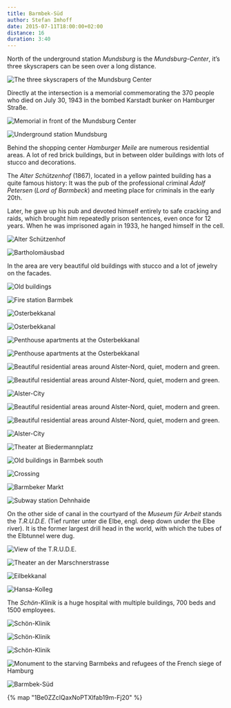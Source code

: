 ```yaml
---
title: Barmbek-Süd
author: Stefan Imhoff
date: 2015-07-11T18:00:00+02:00
distance: 16
duration: 3:40
---
```


North of the underground station _Mundsburg_ is the _Mundsburg-Center_, it’s three skyscrapers can be seen over a long distance.

![The three skyscrapers of the Mundsburg Center](/assets/images/districts/barmbek-sued-01.jpg)

Directly at the intersection is a memorial commemorating the 370 people who died on July 30, 1943 in the bombed Karstadt bunker on Hamburger Straße.

![Memorial in front of the Mundsburg Center](/assets/images/districts/barmbek-sued-03.jpg)

![Underground station Mundsburg](/assets/images/districts/barmbek-sued-02.jpg)

Behind the shopping center _Hamburger Meile_ are numerous residential areas. A lot of red brick buildings, but in between older buildings with lots of stucco and decorations.

The _Alter Schützenhof_ (1867), located in a yellow painted building has a quite famous history: It was the pub of the professional criminal _Adolf Petersen_ (_Lord of Barmbeck_) and meeting place for criminals in the early 20th.

Later, he gave up his pub and devoted himself entirely to safe cracking and raids, which brought him repeatedly prison sentences, even once for 12 years. When he was imprisoned again in 1933, he hanged himself in the cell.

![Alter Schützenhof](/assets/images/districts/barmbek-sued-04.jpg)

![Bartholomäusbad](/assets/images/districts/barmbek-sued-05.jpg)

In the area are very beautiful old buildings with stucco and a lot of jewelry on the facades.

![Old buildings](/assets/images/districts/barmbek-sued-06.jpg)

![Fire station Barmbek](/assets/images/districts/barmbek-sued-07.jpg)

![Osterbekkanal](/assets/images/districts/barmbek-sued-14.jpg)

![Osterbekkanal](/assets/images/districts/barmbek-sued-13.jpg)

![Penthouse apartments at the Osterbekkanal](/assets/images/districts/barmbek-sued-12.jpg)

![Penthouse apartments at the Osterbekkanal](/assets/images/districts/barmbek-sued-11.jpg)

![Beautiful residential areas around Alster-Nord, quiet, modern and green.](/assets/images/districts/barmbek-sued-17.jpg)

![Beautiful residential areas around Alster-Nord, quiet, modern and green.](/assets/images/districts/barmbek-sued-09.jpg)

![Alster-City](/assets/images/districts/barmbek-sued-08.jpg)

![Beautiful residential areas around Alster-Nord, quiet, modern and green.](/assets/images/districts/barmbek-sued-16.jpg)

![Beautiful residential areas around Alster-Nord, quiet, modern and green.](/assets/images/districts/barmbek-sued-15.jpg)

![Alster-City](/assets/images/districts/barmbek-sued-10.jpg)

![Theater at Biedermannplatz](/assets/images/districts/barmbek-sued-18.jpg)

![Old buildings in Barmbek south](/assets/images/districts/barmbek-sued-19.jpg)

![Crossing](/assets/images/districts/barmbek-sued-20.jpg)

![Barmbeker Markt](/assets/images/districts/barmbek-sued-22.jpg)

![Subway station Dehnhaide](/assets/images/districts/barmbek-sued-21.jpg)

On the other side of canal in the courtyard of the _Museum für Arbeit_ stands the _T.R.U.D.E._ (Tief runter unter die Elbe, engl. deep down under the Elbe river). It is the former largest drill head in the world, with which the tubes of the Elbtunnel were dug.

![View of the T.R.U.D.E.](/assets/images/districts/barmbek-sued-23.jpg)

![Theater an der Marschnerstrasse](/assets/images/districts/barmbek-sued-24.jpg)

![Eilbekkanal](/assets/images/districts/barmbek-sued-25.jpg)

![Hansa-Kolleg](/assets/images/districts/barmbek-sued-26.jpg)

The _Schön-Klinik_ is a huge hospital with multiple buildings, 700 beds and 1500 employees.

![Schön-Klinik](/assets/images/districts/barmbek-sued-27.jpg)

![Schön-Klinik](/assets/images/districts/barmbek-sued-29.jpg)

![Schön-Klinik](/assets/images/districts/barmbek-sued-28.jpg)

![Monument to the starving Barmbeks and refugees of the French siege of Hamburg](/assets/images/districts/barmbek-sued-30.jpg)

![Barmbek-Süd](/assets/images/map/barmbek-sued.jpg)

{% map "1Be0ZZcIQaxNoPTXlfab19m-Fj20" %}
